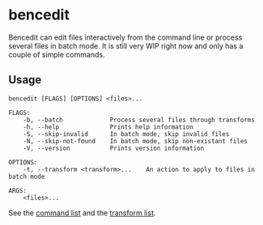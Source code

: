 # bencedit

Bencedit can edit files interactively from the command line or process several files in batch mode. It is still very WIP right now and only has a couple of simple commands.

## Usage

```
bencedit [FLAGS] [OPTIONS] <files>...

FLAGS:
    -b, --batch             Process several files through transforms
    -h, --help              Prints help information
    -S, --skip-invalid      In batch mode, skip invalid files
    -N, --skip-not-found    In batch mode, skip non-existant files
    -V, --version           Prints version information

OPTIONS:
    -t, --transform <transform>...    An action to apply to files in batch mode

ARGS:
    <files>...
```

See the [command list] and the [transform list].

[command list]: docs/commands.md
[transform list]: docs/transforms.md
